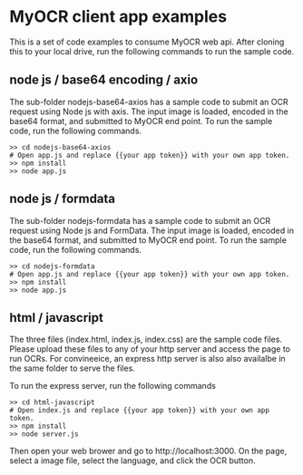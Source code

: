 # MyOCR client app examples
This is a set of code examples to consume MyOCR web api. After cloning this to your local drive, run the following commands to run the sample code.

## node js / base64 encoding / axio
The sub-folder nodejs-base64-axios has a sample code to submit an OCR request using Node js with axis. The input image is loaded, encoded in the base64 format, and submitted to MyOCR end point. To run the sample code, run the following commands.

```
>> cd nodejs-base64-axios
# Open app.js and replace {{your app token}} with your own app token.
>> npm install
>> node app.js
```

## node js / formdata
The sub-folder nodejs-formdata has a sample code to submit an OCR request using Node js and FormData. The input image is loaded, encoded in the base64 format, and submitted to MyOCR end point. To run the sample code, run the following commands.

```
>> cd nodejs-formdata
# Open app.js and replace {{your app token}} with your own app token.
>> npm install
>> node app.js 
```

## html / javascript
The three files (index.html, index.js, index.css) are the sample code files. Please upload these files to any of your http server and access the page to run OCRs. For convineeice, an express http server is also also availalbe in the same folder to serve the files. 

To run the express server, run the following commands
```
>> cd html-javascript
# Open index.js and replace {{your app token}} with your own app token.
>> npm install 
>> node server.js 
```

Then open your web brower and go to http://localhost:3000. On the page, select a image file, select the language, and click the OCR button. 






